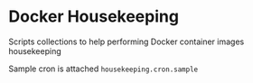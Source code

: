 # Docker Housekeeping

Scripts collections to help performing Docker container images housekeeping 

Sample cron is attached `housekeeping.cron.sample`